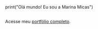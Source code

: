 <p>print("Olá mundo! Eu sou a Marina Micas")</p>
<br>
Acesse meu <a href="https://marinamicas.github.io/marinamicas/" target="_blank">portfólio completo</a>.

